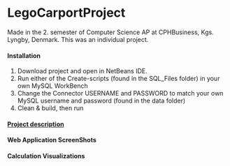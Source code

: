 

LegoCarportProject
======
Made in the 2. semester of Computer Science AP at CPHBusiness, Kgs. Lyngby, Denmark. 
This was an individual project.

#### Installation
1) Download project and open in NetBeans IDE.
2) Run either of the Create-scripts (found in the SQL_Files folder) in your own MySQL WorkBench
3) Change the Connector USERNAME and PASSWORD to match your own MySQL username and password (found in the data folder)
4) Clean & build, then run

#### [Project description](https://datsoftlyngby.github.io/dat2sem2019Spring/Modul3/LegoHus.html)

#### Web Application ScreenShots  
 
#### Calculation Visualizations
